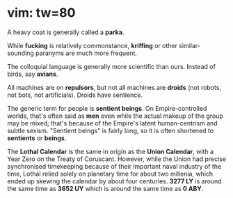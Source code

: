 # vim: tw=80

A heavy coat is generally called a **parka**.

While **fucking** is relatively commonstance, **kriffing** or other
similar-sounding paranyms are much more frequent.

The colloquial language is generally more scientific than ours. Instead of
birds, say **avians**.

All machines are on **repulsors**, but not all machines are **droids** (not
robots, not bots, not artificials). Droids have sentience.

The generic term for people is **sentient beings**. On Empire-controlled worlds,
that's often said as **men** even while the actual makeup of the group may be
mixed; that's because of the Empire's latent human-centrism and subtle sexism.
"Sentient beings" is fairly long, so it is often shortened to **sentients** or
**beings**.

The **Lothal Calendar** is the same in origin as the **Union Calendar**, with a
Year Zero on the Treaty of Coruscant. However, while the Union had precise
synchronised timekeeping because of their important naval industry of the time,
Lothal relied solely on planetary time for about two millenia, which ended up
skewing the calendar by about four centuries. **3277 LY** is around the same
time as **3652 UY** which is around the same time as **0 ABY**.
